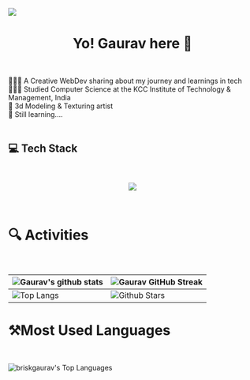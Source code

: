 
![](https://komarev.com/ghpvc/?username=briskgaurav&style=for-the-badge&color=orange)

<h1 align='center' > Yo! Gaurav here 🚀</h1>
</br>

👩🏻‍💻 A Creative WebDev sharing about my journey and learnings in tech<br/>
👩🏻‍🎓 Studied Computer Science at the KCC Institute of Technology & Management, India<br/>
🎨 3d Modeling & Texturing artist <br/>
💭 Still learning....
<br/>
<br/>

<!-- GitHub stats from https://github.com/anuraghazra/github-readme-stats -->
<h2>💻 Tech Stack </h2>
</br>
<p align="center">
  <a href="https://skillicons.dev">
    <img src="https://skillicons.dev/icons?i=html,css,js,ts,threejs,tailwind,react,redux,firebase,git,github,figma,blender,greensock" />
  </a>
</p>

<br/>

# 🔍 Activities
<br>

| ![Gaurav's github stats](https://github-readme-stats.vercel.app/api?username=briskgaurav&show_icons=true&theme=onedark) | ![Gaurav GitHub Streak](https://github-readme-streak-stats.herokuapp.com/?user=briskgaurav&theme=onedark)                                                                                                           |
| --------------------------------------------------------------------------------------------------------------------------------- | ----------------------------------------------------------------------------------------------------------------------------------------------------------------------------------------------------------------- |
| ![Top Langs](https://github-readme-stats.vercel.app/api/top-langs/?username=briskgaurav&langs_count=8&theme=onedark&layout=compact) | ![Github Stars](https://github-readme-stats.vercel.app/api?username=briskgaurav&show_icons=true&locale=en&count_private=true&hide_rank=true&custom_title=My%20GitHub%20Stats&disable_animations=true&theme=onedark) |


# ⚒️Most Used Languages
<br>

![briskgaurav's Top Languages](https://github-readme-stats.vercel.app/api/top-langs/?username=briskgaurav&theme=onedark&show_icons=true&hide_border=true&layout=compact)

